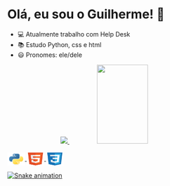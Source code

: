 # Olá, eu sou o Guilherme! 👋

- 💻 Atualmente trabalho com Help Desk
- 📚 Estudo Python, css e html
- 😃 Pronomes: ele/dele

<div align="center">
  <a href="https://github.com/duartegui">
  <img width="48%" src="https://github-readme-stats.vercel.app/api?username=duartegui&show_icons=true&theme=dark&include_all_commits=true&count_private=true"/>
  <img width="48%" height="180" src="https://github-readme-stats.vercel.app/api/top-langs/?username=duartegui&layout=compact&langs_count=7&theme=dark"/>
</div>
  <div style="display: inline_block"><br>
  <img align="center" alt="Gui-Python" height="30" width="40" src="https://raw.githubusercontent.com/devicons/devicon/master/icons/python/python-original.svg">
  <img align="center" alt="Gui-HTML" height="30" width="40" src="https://raw.githubusercontent.com/devicons/devicon/master/icons/html5/html5-original.svg">
  <img align="center" alt="Gui-CSS" height="30" width="40" src="https://raw.githubusercontent.com/devicons/devicon/master/icons/css3/css3-original.svg">
</div>
  
  ![Snake animation](https://github.com/duartegui/duartegui/blob/output/github-contribution-grid-snake.svg)
  
  ##
  
  
